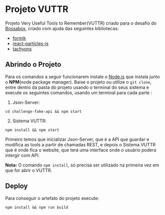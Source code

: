 # Projeto VUTTR
Projeto Very Useful Tools to Remember(VUTTR) criado para o desafio do [Bossabox](https://bossabox.com/), criado com ajuda das seguintes bibliotecas:
 - [formik](https://jaredpalmer.com/formik/)
 - [react-particles-js](https://www.npmjs.com/package/react-particles-js)
 - [tachyons](https://tachyons.io/)
## Abrindo o Projeto
Para os comandos a seguir funcionarem instale o [Node.js](https://nodejs.org/en/) que instala junto o **NPM**(node package manager).
Baixe o projeto ou utilize o `git clone`, entre dentro da pasta do projeto usando o terminal do seus sistema  e execute os seguintes comandos, usando um terminal para cada parte :
 1. Json-Server:
  ```
cd challenge-fake-api && npm start
```
 2. Sistema VUTTR:
   ```
npm install && npm start
```
Primeiro temos que inicializar Json-Server, que é a API que guardar e modifica as tools a partir de chamadas REST, e depois o Sistema VUTTR que é onde fica o website, que terá uma interface onde o usuário podera intergir com API.

**Nota:** O comando `npm install`, só precisa ser utilizado na primeira vez em que for abrir o VUTTR. 
##  Deploy
Para conseguir o artefato do projeto execute:
   ```
npm install && npm run build
```
